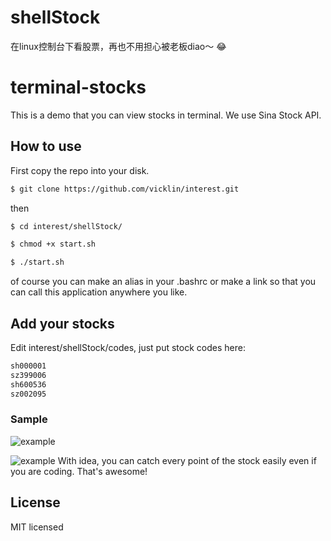 # shellStock
在linux控制台下看股票，再也不用担心被老板diao～ 😂

# terminal-stocks
This is a demo that you can view stocks in terminal.
We use Sina Stock API.

## How to use

First copy the repo into your disk.

```bash
$ git clone https://github.com/vicklin/interest.git
```

then

```bash
$ cd interest/shellStock/

$ chmod +x start.sh

$ ./start.sh
```

of course you can make an alias in your .bashrc or make a link so that you can call this application anywhere you like.
## Add your stocks

Edit interest/shellStock/codes, just put stock codes here:
```bash
sh000001
sz399006
sh600536
sz002095
```

### Sample
![example](http://i3.tietuku.com/187dc7dd45a37924.jpg)

![example](http://i3.tietuku.com/6c1ab7d0642fd599.png)
With idea, you can catch every point of the stock easily even if you are coding. That's awesome!

## License

MIT licensed
